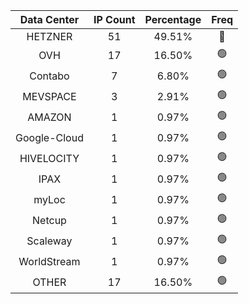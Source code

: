 | Data Center | IP Count | Percentage | Freq |
|:------------:|:--------:|:-----------:|:-----:|
| HETZNER | 51 | 49.51% | 🔴 |
| OVH | 17 | 16.50% | 🟢 |
| Contabo | 7 | 6.80% | 🟢 |
| MEVSPACE | 3 | 2.91% | 🟢 |
| AMAZON | 1 | 0.97% | 🟢 |
| Google-Cloud | 1 | 0.97% | 🟢 |
| HIVELOCITY | 1 | 0.97% | 🟢 |
| IPAX | 1 | 0.97% | 🟢 |
| myLoc | 1 | 0.97% | 🟢 |
| Netcup | 1 | 0.97% | 🟢 |
| Scaleway | 1 | 0.97% | 🟢 |
| WorldStream | 1 | 0.97% | 🟢 |
| OTHER | 17 | 16.50% | 🟢 |